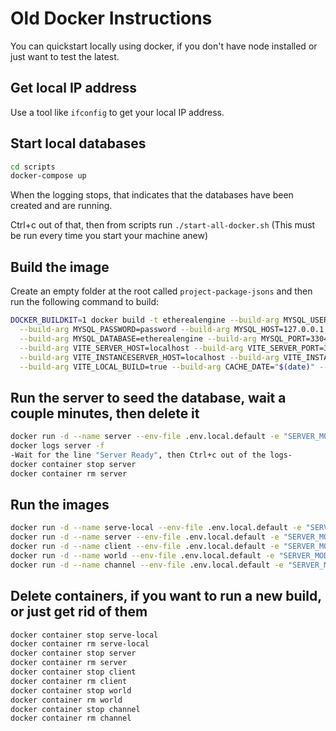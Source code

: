 # Old Docker Instructions

You can quickstart locally using docker, if you don't have node installed or
just want to test the latest.

## Get local IP address
Use a tool like `ifconfig` to get your local IP address.

## Start local databases

```bash
cd scripts
docker-compose up
```

When the logging stops, that indicates that the databases have been created and
are running.

Ctrl+c out of that, then from scripts run `./start-all-docker.sh`
(This must be run every time you start your machine anew)

## Build the image

Create an empty folder at the root called `project-package-jsons` and then run
the following command to build:

``` bash
DOCKER_BUILDKIT=1 docker build -t etherealengine --build-arg MYSQL_USER=server \
  --build-arg MYSQL_PASSWORD=password --build-arg MYSQL_HOST=127.0.0.1 \
  --build-arg MYSQL_DATABASE=etherealengine --build-arg MYSQL_PORT=3304 \
  --build-arg VITE_SERVER_HOST=localhost --build-arg VITE_SERVER_PORT=3030 \
  --build-arg VITE_INSTANCESERVER_HOST=localhost --build-arg VITE_INSTANCESERVER_PORT=3031 \
  --build-arg VITE_LOCAL_BUILD=true --build-arg CACHE_DATE="$(date)" --network="host" .
```

## Run the server to seed the database, wait a couple minutes, then delete it

``` bash
docker run -d --name server --env-file .env.local.default -e "SERVER_MODE=api" -e "FORCE_DB_REFRESH=true" --network host etherealengine
docker logs server -f
-Wait for the line "Server Ready", then Ctrl+c out of the logs-
docker container stop server
docker container rm server
```

## Run the images
``` bash
docker run -d --name serve-local --env-file .env.local.default -e "SERVER_MODE=serve-local" --network host etherealengine
docker run -d --name server --env-file .env.local.default -e "SERVER_MODE=api" -e "INSTANCESERVER_HOST=<local IP address>" --network host etherealengine
docker run -d --name client --env-file .env.local.default -e "SERVER_MODE=client" --network host etherealengine
docker run -d --name world --env-file .env.local.default -e "SERVER_MODE=realtime" -e "INSTANCESERVER_HOST=<local IP address>" --network host etherealengine
docker run -d --name channel --env-file .env.local.default -e "SERVER_MODE=realtime" -e "INSTANCESERVER_HOST=<local IP address>" -e "INSTANCESERVER_PORT=3032" --network host etherealengine
```

## Delete containers, if you want to run a new build, or just get rid of them
``` bash
docker container stop serve-local
docker container rm serve-local
docker container stop server
docker container rm server
docker container stop client
docker container rm client
docker container stop world
docker container rm world
docker container stop channel
docker container rm channel
```
